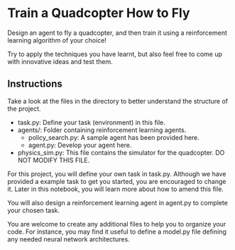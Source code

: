 # Train a Quadcopter How to Fly

Design an agent to fly a quadcopter, and then train it using a reinforcement learning algorithm of your choice!

Try to apply the techniques you have learnt, but also feel free to come up with innovative ideas and test them.

## Instructions

Take a look at the files in the directory to better understand the structure of the project.

- task.py: Define your task (environment) in this file.
- agents/: Folder containing reinforcement learning agents.
  - policy_search.py: A sample agent has been provided here.
  - agent.py: Develop your agent here.
- physics_sim.py: This file contains the simulator for the quadcopter. DO NOT MODIFY THIS FILE.

For this project, you will define your own task in task.py. Although we have provided a example task to get you started, you are encouraged to change it. Later in this notebook, you will learn more about how to amend this file.

You will also design a reinforcement learning agent in agent.py to complete your chosen task.

You are welcome to create any additional files to help you to organize your code. For instance, you may find it useful to define a model.py file defining any needed neural network architectures.
